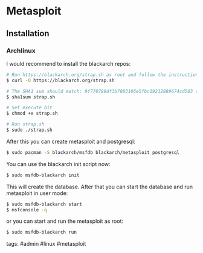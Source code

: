 # Metasploit

## Installation

### Archlinux

I would recommend to install the blackarch repos:

```bash
# Run https://blackarch.org/strap.sh as root and follow the instructions.
$ curl -O https://blackarch.org/strap.sh

# The SHA1 sum should match: 9f770789df3b7803105e5fbc19212889674cd503 strap.sh
$ sha1sum strap.sh

# Set execute bit
$ chmod +x strap.sh

# Run strap.sh
$ sudo ./strap.sh
```

After this you can create metasploit and postgresql:

```bash
$ sudo pacman -S blackarch/msfdb blackarch/metasploit postgresql
```

You can use the blackarch init script now:

```bash
$ sudo msfdb-blackarch init
```

This will create the database. After that you can start the database and run metasploit in user mode:

```bash
$ sudo msfdb-blackarch start
$ msfconsole -q
```

or you can start and run the metasploit as root:

```bash
$ sudo msfdb-blackarch run
```
tags: #admin #linux #metasploit 
